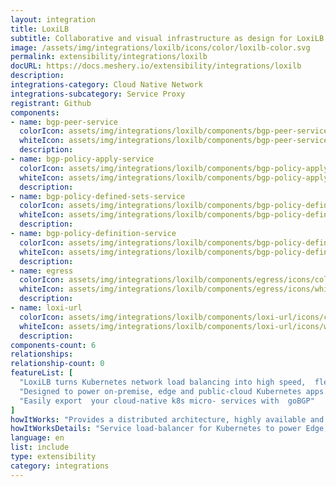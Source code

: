 ```yaml
---
layout: integration
title: LoxiLB
subtitle: Collaborative and visual infrastructure as design for LoxiLB
image: /assets/img/integrations/loxilb/icons/color/loxilb-color.svg
permalink: extensibility/integrations/loxilb
docURL: https://docs.meshery.io/extensibility/integrations/loxilb
description: 
integrations-category: Cloud Native Network
integrations-subcategory: Service Proxy
registrant: Github
components: 
- name: bgp-peer-service
  colorIcon: assets/img/integrations/loxilb/components/bgp-peer-service/icons/color/bgp-peer-service-color.svg
  whiteIcon: assets/img/integrations/loxilb/components/bgp-peer-service/icons/white/bgp-peer-service-white.svg
  description: 
- name: bgp-policy-apply-service
  colorIcon: assets/img/integrations/loxilb/components/bgp-policy-apply-service/icons/color/bgp-policy-apply-service-color.svg
  whiteIcon: assets/img/integrations/loxilb/components/bgp-policy-apply-service/icons/white/bgp-policy-apply-service-white.svg
  description: 
- name: bgp-policy-defined-sets-service
  colorIcon: assets/img/integrations/loxilb/components/bgp-policy-defined-sets-service/icons/color/bgp-policy-defined-sets-service-color.svg
  whiteIcon: assets/img/integrations/loxilb/components/bgp-policy-defined-sets-service/icons/white/bgp-policy-defined-sets-service-white.svg
  description: 
- name: bgp-policy-definition-service
  colorIcon: assets/img/integrations/loxilb/components/bgp-policy-definition-service/icons/color/bgp-policy-definition-service-color.svg
  whiteIcon: assets/img/integrations/loxilb/components/bgp-policy-definition-service/icons/white/bgp-policy-definition-service-white.svg
  description: 
- name: egress
  colorIcon: assets/img/integrations/loxilb/components/egress/icons/color/egress-color.svg
  whiteIcon: assets/img/integrations/loxilb/components/egress/icons/white/egress-white.svg
  description: 
- name: loxi-url
  colorIcon: assets/img/integrations/loxilb/components/loxi-url/icons/color/loxi-url-color.svg
  whiteIcon: assets/img/integrations/loxilb/components/loxi-url/icons/white/loxi-url-white.svg
  description: 
components-count: 6
relationships: 
relationship-count: 0
featureList: [
  "LoxiLB turns Kubernetes network load balancing into high speed,  flexible and programmable LB services.",
  "Designed to power on-premise, edge and public-cloud Kubernetes apps.",
  "Easily export  your cloud-native k8s micro- services with  goBGP"
]
howItWorks: "Provides a distributed architecture, highly available and scalable load balancer in bare metal servers. Reduce fail over time with fast sync-up mechanism."
howItWorksDetails: "Service load-balancer for Kubernetes to power Edge, 5G, IoT, XaaS Apps ​"
language: en
list: include
type: extensibility
category: integrations
---
```

